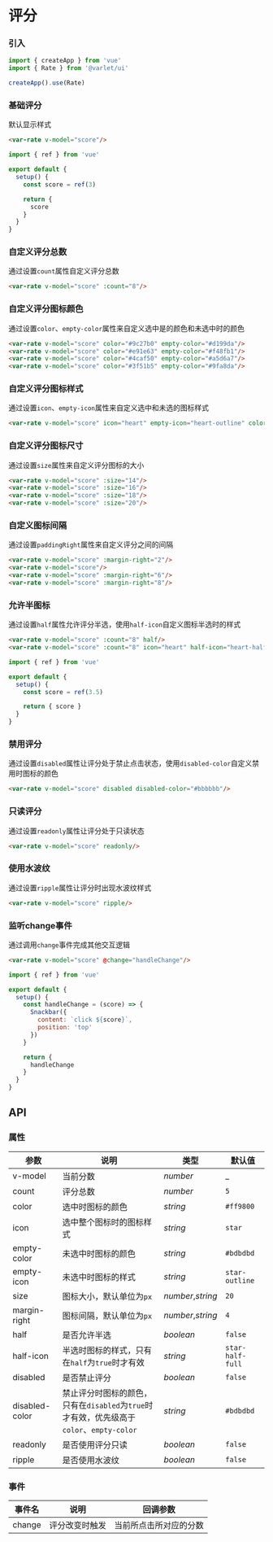 # 评分

### 引入

```js
import { createApp } from 'vue'
import { Rate } from '@varlet/ui'

createApp().use(Rate)
```

### 基础评分

默认显示样式

```html
<var-rate v-model="score"/>
```

```js
import { ref } from 'vue'

export default {
  setup() {
    const score = ref(3)

    return {
      score
    }
  }
}
```

### 自定义评分总数

通过设置`count`属性自定义评分总数

```html
<var-rate v-model="score" :count="8"/>
```

### 自定义评分图标颜色

通过设置`color`、`empty-color`属性来自定义选中是的颜色和未选中时的颜色

```html
<var-rate v-model="score" color="#9c27b0" empty-color="#d199da"/>
<var-rate v-model="score" color="#e91e63" empty-color="#f48fb1"/>
<var-rate v-model="score" color="#4caf50" empty-color="#a5d6a7"/>
<var-rate v-model="score" color="#3f51b5" empty-color="#9fa8da"/>
```

### 自定义评分图标样式

通过设置`icon`、`empty-icon`属性来自定义选中和未选的图标样式

```html
<var-rate v-model="score" icon="heart" empty-icon="heart-outline" color="red"></var-rate>
```

### 自定义评分图标尺寸

通过设置`size`属性来自定义评分图标的大小

```html
<var-rate v-model="score" :size="14"/>
<var-rate v-model="score" :size="16"/>
<var-rate v-model="score" :size="18"/>
<var-rate v-model="score" :size="20"/>
```

### 自定义图标间隔

通过设置`paddingRight`属性来自定义评分之间的间隔

```html
<var-rate v-model="score" :margin-right="2"/>
<var-rate v-model="score"/>
<var-rate v-model="score" :margin-right="6"/>
<var-rate v-model="score" :margin-right="8"/>
```

### 允许半图标

通过设置`half`属性允许评分半选，使用`half-icon`自定义图标半选时的样式

```html
<var-rate v-model="score" :count="8" half/>
<var-rate v-model="score" :count="8" icon="heart" half-icon="heart-half-full" empty-icon="heart-outline" color="red" half></var-rate>
```

```js
import { ref } from 'vue'

export default {
  setup() {
    const score = ref(3.5)

    return { score }
  }
}
```

### 禁用评分

通过设置`disabled`属性让评分处于禁止点击状态，使用`disabled-color`自定义禁用时图标的颜色

```html
<var-rate v-model="score" disabled disabled-color="#bbbbbb"/>
```

### 只读评分

通过设置`readonly`属性让评分处于只读状态

```html
<var-rate v-model="score" readonly/>
```

### 使用水波纹

通过设置`ripple`属性让评分时出现水波纹样式

```html
<var-rate v-model="score" ripple/>
```

### 监听change事件

通过调用`change`事件完成其他交互逻辑

```html
<var-rate v-model="score" @change="handleChange"/>
```

```js
import { ref } from 'vue'

export default {
  setup() {
    const handleChange = (score) => {
      Snackbar({
        content: `click ${score}`,
        position: 'top'
      })
    }

    return {
      handleChange
    }
  }
}
```

## API

### 属性

|参数 | 说明 | 类型 | 默认值 |
| ---- | ---- | ---- | ---- |
| v-model | 当前分数 | _number_ | _ |
| count | 评分总数 | _number_ | `5` |
| color | 选中时图标的颜色 | _string_ | `#ff9800`|
| icon | 选中整个图标时的图标样式 | _string_ | `star`|
| empty-color | 未选中时图标的颜色 | _string_ | `#bdbdbd`|
| empty-icon | 未选中时图标的样式 | _string_ | `star-outline`|
| size | 图标大小，默认单位为`px` | _number_,_string_ | `20`|
| margin-right | 图标间隔，默认单位为`px` | _number_,_string_ | `4`|
| half | 是否允许半选 | _boolean_ | `false`|
| half-icon | 半选时图标的样式，只有在`half`为`true`时才有效| _string_ | `star-half-full`|
| disabled | 是否禁止评分 | _boolean_ | `false`|
| disabled-color | 禁止评分时图标的颜色，只有在`disabled`为`true`时才有效，优先级高于`color`、`empty-color`| _string_ | `#bdbdbd`|
| readonly | 是否使用评分只读 | _boolean_ | `false`|
| ripple | 是否使用水波纹 | _boolean_ | `false`|

### 事件

| 事件名 | 说明 | 回调参数 |
| ---- | ---- | ---- |
| change | 评分改变时触发| 当前所点击所对应的分数 |



